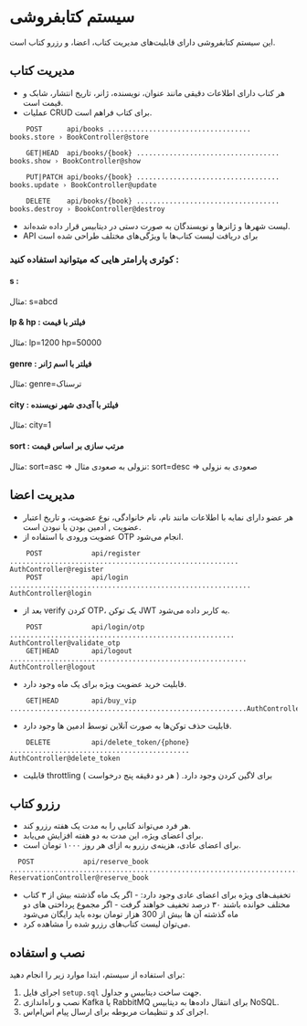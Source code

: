 # سیستم کتابفروشی

این سیستم کتابفروشی دارای قابلیت‌های مدیریت کتاب، اعضا، و رزرو کتاب است.

## مدیریت کتاب

- هر کتاب دارای اطلاعات دقیقی مانند عنوان، نویسنده، ژانر، تاریخ انتشار، شابک و قیمت است.
- عملیات CRUD برای کتاب فراهم است.
```
    POST      api/books ................................... books.store › BookController@store  

    GET|HEAD  api/books/{book} ................................... books.show › BookController@show  

    PUT|PATCH api/books/{book} ................................... books.update › BookController@update

    DELETE    api/books/{book} ................................... books.destroy › BookController@destroy  
```
- لیست شهرها و ژانرها و نویسندگان به صورت دستی در دیتابیس قرار داده شده‌اند.
- API برای دریافت لیست کتاب‌ها با ویژگی‌های مختلف طراحی شده است

### کوئری پارامتر هایی که میتوانید استفاده کنید :
#### s :
مثال: s=abcd
#### lp & hp : فیلتر با  قیمت
مثال: lp=1200 hp=50000
#### genre : فیلتر با اسم ژانر
مثال: genre=ترسناک
#### city : فیلتر با آی‌دی شهر نویسنده
مثال: city=1
#### sort : مرتب سازی بر اساس قیمت
مثال: sort=asc => نزولی به صعودی
مثال: sort=desc => صعودی به نزولی

## مدیریت اعضا

- هر عضو دارای نمایه با اطلاعات مانند نام، نام خانوادگی، نوع عضویت، و تاریخ اعتبار عضویت , ادمین بودن یا نبودن است.
- عضویت ورودی با استفاده از OTP انجام می‌شود.
```
    POST            api/register ........................................................ AuthController@register
    POST            api/login ........................................................... AuthController@login  
```
- بعد از verify کردن OTP، یک توکن JWT به کاربر داده می‌شود.
```
    POST            api/login/otp ....................................................... AuthController@validate_otp  
    GET|HEAD        api/logout .......................................................... AuthController@logout  
```
- قابلیت خرید عضویت ویژه برای یک ماه وجود دارد.
```
    GET|HEAD        api/buy_vip ..........................................................AuthController@buy_vip  
```
- قابلیت حذف توکن‌ها به صورت آنلاین توسط ادمین ها وجود دارد.
```
    DELETE          api/delete_token/{phone} ............................................ AuthController@delete_token
```
- قابلیت throttling برای لاگین کردن وجود دارد. ( هر دو دقیقه پنج درخواست )

## رزرو کتاب

- هر فرد می‌تواند کتابی را به مدت یک هفته رزرو کند.
- برای اعضای ویژه، این مدت به دو هفته افزایش می‌یابد.
- برای اعضای عادی، هزینه‌ی رزرو به ازای هر روز ۱۰۰۰ تومان است.
```
  POST            api/reserve_book ........................................................................ ReservationController@reserve_book  
```
- تخفیف‌های ویژه برای اعضای عادی وجود دارد:
        - اگر یک ماه گذشته بیش از ۳ کتاب مختلف خوانده باشند ۳۰ درصد تخفیف خواهند گرفت
        - اگر مجموع پرداختی های دو ماه گذشته آن ها بیش از 300 هزار تومان بوده باید رایگان می‌شود
- می‌توان لیست کتاب‌های رزرو شده را مشاهده کرد.

## نصب و استفاده

برای استفاده از سیستم، ابتدا موارد زیر را انجام دهید:

1. اجرای فایل `setup.sql` جهت ساخت دیتابیس و جداول.
2. نصب و راه‌اندازی Kafka یا RabbitMQ برای انتقال داده‌ها به دیتابیس NoSQL.
3. اجرای کد و تنظیمات مربوطه برای ارسال پیام اس‌ام‌اس.
